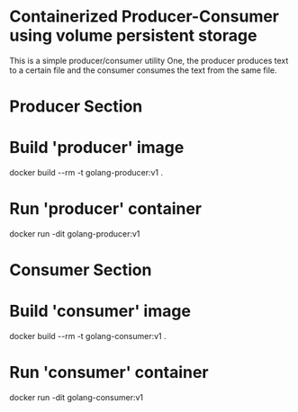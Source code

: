 # Containerized Producer-Consumer using volume persistent storage
This is a simple producer/consumer utility
One, the producer produces text to a certain file and
the consumer consumes the text from the same file.

# Producer Section

# Build 'producer' image
docker build --rm -t golang-producer:v1 .

# Run 'producer' container
docker run -dit golang-producer:v1

# Consumer Section

# Build 'consumer' image
docker build --rm -t golang-consumer:v1 .

# Run 'consumer' container
docker run -dit golang-consumer:v1
